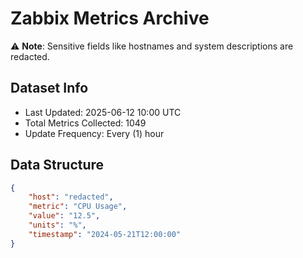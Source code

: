 # Zabbix Metrics Archive

⚠️ **Note**: Sensitive fields like hostnames and system descriptions are redacted.

## Dataset Info
- Last Updated: 2025-06-12 10:00 UTC
- Total Metrics Collected: 1049
- Update Frequency: Every (1) hour

## Data Structure
```json
{
    "host": "redacted",
    "metric": "CPU Usage",
    "value": "12.5",
    "units": "%",
    "timestamp": "2024-05-21T12:00:00"
}
```
